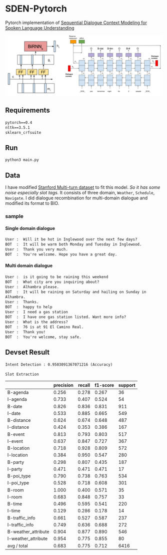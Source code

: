 # SDEN-Pytorch

Pytorch implementation of [Sequential Dialogue Context Modeling for Spoken Language
Understanding](https://arxiv.org/pdf/1705.03455.pdf)

![Model](images/model.png "SDEN")


## Requirements

```
pytorch==0.4
nltk==3.5.1
sklearn_crfsuite
```

## Run

```
python3 main.py
```

## Data

I have modified [Stanford Multi-turn dataset](https://nlp.stanford.edu/blog/a-new-multi-turn-multi-domain-task-oriented-dialogue-dataset/) to fit this model. *So it has some noise especially slot tags.*
It consists of three domain, `Weather`, `Schedule`, `Navigate`. I did dialogue recombination for multi-domain dialogue and modified its format to BIO.

### sample

#### Single domain dialogue

```
User :  Will it be hot in Inglewood over the next few days?
BOT  :  It will be warm both Monday and Tuesday in Inglewood.
User :  Thank you very much.
BOT  :  You're welcome. Hope you have a great day.
```

#### Multi domain dialogue

```
User :  is it going to be raining this weekend
BOT  :  What city are you inquiring about?
User :  Alhambra please.
BOT  :  It will be raining on Saturday and hailing on Sunday in Alhambra.
User :  Thanks.
BOT  :  happy to help
User :  I need a gas station
BOT  :  I have one gas station listed. Want more info?
User :  What is the address?
BOT  :  76 is at 91 El Camino Real.
User :  Thank you!
BOT  :  You're welcome, stay safe.
```


## Devset Result

`Intent Detection : 0.9503091367071216 (Accuracy)`


`Slot Extraction`

|                     | precision| recall | f1-score | support |
|---------------------|----------|--------|----------|---------|
| B-agenda            |0.256     |0.278   |0.267     |36       | 
| I-agenda            |0.733     |0.407   |0.524     |54       |
| B-date              |0.826     |0.836   |0.831     |911      |
| I-date              |0.533     |0.885   |0.665     |549      |
| B-distance          |0.624     |0.674   |0.648     |487      |
| I-distance          |0.424     |0.353   |0.386     |167      |
| B-event             |0.813     |0.793   |0.803     |517      |
| I-event             |0.637     |0.847   |0.727     |367      |
| B-location          |0.718     |0.928   |0.809     |572      |
| I-location          |0.384     |0.950   |0.547     |280      |
| B-party             |0.298     |0.807   |0.435     |187      |
| I-party             |0.471     |0.471   |0.471     |17       |
| B-poi_type          |0.790     |0.738   |0.763     |534      |
| I-poi_type          |0.528     |0.718   |0.608     |301      |
| B-room              |1.000     |0.400   |0.571     |35       |
| I-room              |0.683     |0.848   |0.757     |33       |
| B-time              |0.496     |0.595   |0.541     |220      |
| I-time              |0.129     |0.286   |0.178     |14       |
| B-traffic_info      |0.661     |0.527   |0.587     |237      |
| I-traffic_info      |0.749     |0.636   |0.688     |272      |
| B-weather_attribute |0.904     |0.877   |0.890     |546      |
| I-weather_attribute |0.954     |0.775   |0.855     |80       |
| avg / total         |0.683     |0.775   |0.712     |6416     |
